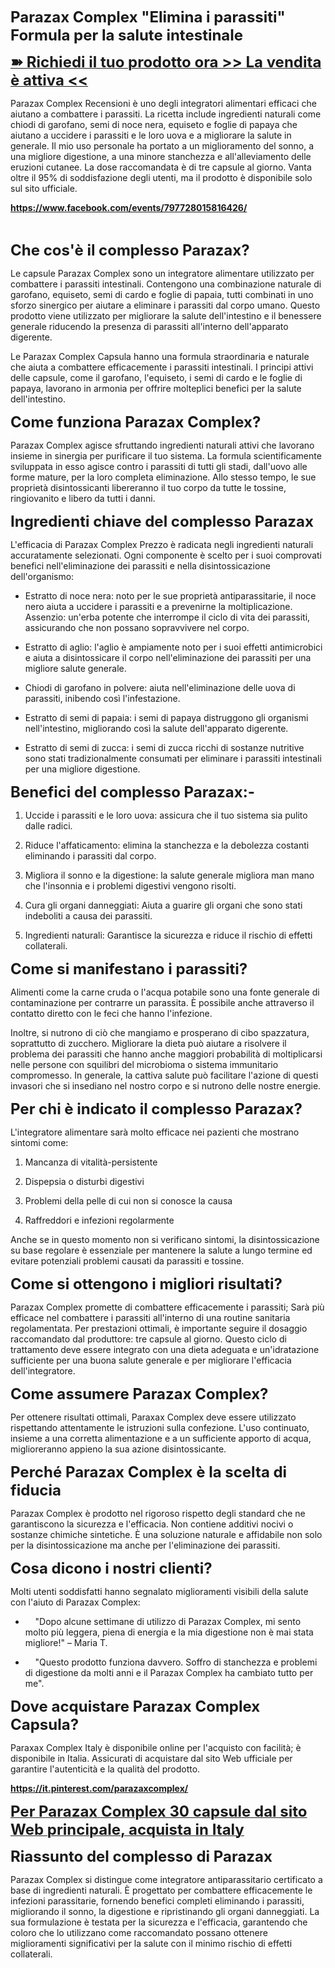 <p dir="ltr"><strong><span style="font-size: x-large;">Parazax Complex "Elimina i parassiti" Formula per la salute intestinale</span></strong></p>
<p dir="ltr"><strong><a href="https://www.healthnutra.org/it/parazax-complex/" target="_blank" rel="nofollow" data-saferedirecturl="https://www.google.com/url?hl=en-GB&amp;q=https://www.healthnutra.org/it/parazax-complex/&amp;source=gmail&amp;ust=1734070040817000&amp;usg=AOvVaw1y5-iC4qDQr3gsHIwBV20c"><span style="font-size: x-large;">➽ Richiedi il tuo prodotto ora &gt;&gt; La vendita &egrave; attiva &lt;&lt;</span></a></strong></p>
<p dir="ltr">Parazax Complex Recensioni &egrave; uno degli integratori alimentari efficaci che aiutano a combattere i parassiti. La ricetta include ingredienti naturali come chiodi di garofano, semi di noce nera, equiseto e foglie di papaya che aiutano a uccidere i parassiti e le loro uova e a migliorare la salute in generale. Il mio uso personale ha portato a un miglioramento del sonno, a una migliore digestione, a una minore stanchezza e all'alleviamento delle eruzioni cutanee. La dose raccomandata &egrave; di tre capsule al giorno. Vanta oltre il 95% di soddisfazione degli utenti, ma il prodotto &egrave; disponibile solo sul sito ufficiale.</p>
<p dir="ltr"><strong><a href="https://www.facebook.com/events/797728015816426/" target="_blank" rel="nofollow" data-saferedirecturl="https://www.google.com/url?hl=en-GB&amp;q=https://www.facebook.com/events/797728015816426/&amp;source=gmail&amp;ust=1734070040818000&amp;usg=AOvVaw1KO9qP5Dfx5MnmRW3H0ThN">https://www.facebook.com/events/797728015816426/</a></strong></p>
<p dir="ltr">&nbsp;</p>
<p dir="ltr"><strong><span style="font-size: x-large;">Che cos'&egrave; il complesso Parazax?</span></strong></p>
<p dir="ltr">Le capsule Parazax Complex sono un integratore alimentare utilizzato per combattere i parassiti intestinali. Contengono una combinazione naturale di garofano, equiseto, semi di cardo e foglie di papaia, tutti combinati in uno sforzo sinergico per aiutare a eliminare i parassiti dal corpo umano. Questo prodotto viene utilizzato per migliorare la salute dell'intestino e il benessere generale riducendo la presenza di parassiti all'interno dell'apparato digerente.</p>
<p dir="ltr">Le Parazax Complex Capsula&nbsp;hanno una formula straordinaria e naturale che aiuta a combattere efficacemente i parassiti intestinali. I principi attivi delle capsule, come il garofano, l'equiseto, i semi di cardo e le foglie di papaya, lavorano in armonia per offrire molteplici benefici per la salute dell'intestino.</p>
<p dir="ltr"><strong><span style="font-size: x-large;">Come funziona Parazax Complex?</span></strong></p>
<p dir="ltr">Parazax Complex agisce sfruttando ingredienti naturali attivi che lavorano insieme in sinergia per purificare il tuo sistema. La formula scientificamente sviluppata in esso agisce contro i parassiti di tutti gli stadi, dall'uovo alle forme mature, per la loro completa eliminazione. Allo stesso tempo, le sue propriet&agrave; disintossicanti libereranno il tuo corpo da tutte le tossine, ringiovanito e libero da tutti i danni.</p>
<p dir="ltr"><strong><span style="font-size: x-large;">Ingredienti chiave del complesso Parazax</span></strong></p>
<p dir="ltr">L'efficacia di Parazax Complex Prezzo&nbsp;&egrave; radicata negli ingredienti naturali accuratamente selezionati. Ogni componente &egrave; scelto per i suoi comprovati benefici nell'eliminazione dei parassiti e nella disintossicazione dell'organismo:</p>
<ul>
<li dir="ltr">
<p dir="ltr">Estratto di noce nera: noto per le sue propriet&agrave; antiparassitarie, il noce nero aiuta a uccidere i parassiti e a prevenirne la moltiplicazione. Assenzio: un'erba potente che interrompe il ciclo di vita dei parassiti, assicurando che non possano sopravvivere nel corpo.</p>
</li>
<li dir="ltr">
<p dir="ltr">Estratto di aglio: l'aglio &egrave; ampiamente noto per i suoi effetti antimicrobici e aiuta a disintossicare il corpo nell'eliminazione dei parassiti per una migliore salute generale.</p>
</li>
<li dir="ltr">
<p dir="ltr">Chiodi di garofano in polvere: aiuta nell'eliminazione delle uova di parassiti, inibendo cos&igrave; l'infestazione.</p>
</li>
<li dir="ltr">
<p dir="ltr">Estratto di semi di papaia: i semi di papaya distruggono gli organismi nell'intestino, migliorando cos&igrave; la salute dell'apparato digerente.</p>
</li>
<li dir="ltr">
<p dir="ltr">Estratto di semi di zucca: i semi di zucca ricchi di sostanze nutritive sono stati tradizionalmente consumati per eliminare i parassiti intestinali per una migliore digestione.</p>
</li>
</ul>
<p dir="ltr"><strong><span style="font-size: x-large;">Benefici del complesso Parazax:-</span></strong></p>
<ol>
<li dir="ltr">
<p dir="ltr">Uccide i parassiti e le loro uova: assicura che il tuo sistema sia pulito dalle radici.</p>
</li>
<li dir="ltr">
<p dir="ltr">Riduce l'affaticamento: elimina la stanchezza e la debolezza costanti eliminando i parassiti dal corpo.</p>
</li>
<li dir="ltr">
<p dir="ltr">Migliora il sonno e la digestione: la salute generale migliora man mano che l'insonnia e i problemi digestivi vengono risolti.</p>
</li>
<li dir="ltr">
<p dir="ltr">Cura gli organi danneggiati: Aiuta a guarire gli organi che sono stati indeboliti a causa dei parassiti.</p>
</li>
<li dir="ltr">
<p dir="ltr">Ingredienti naturali: Garantisce la sicurezza e riduce il rischio di effetti collaterali.</p>
</li>
</ol>
<p dir="ltr"><strong><span style="font-size: x-large;">Come si manifestano i parassiti?</span></strong></p>
<p dir="ltr">Alimenti come la carne cruda o l'acqua potabile sono una fonte generale di contaminazione per contrarre un parassita. &Egrave; possibile anche attraverso il contatto diretto con le feci che hanno l'infezione.</p>
<p dir="ltr">Inoltre, si nutrono di ci&ograve; che mangiamo e prosperano di cibo spazzatura, soprattutto di zucchero. Migliorare la dieta pu&ograve; aiutare a risolvere il problema dei parassiti che hanno anche maggiori probabilit&agrave; di moltiplicarsi nelle persone con squilibri del microbioma o sistema immunitario compromesso. In generale, la cattiva salute pu&ograve; facilitare l'azione di questi invasori che si insediano nel nostro corpo e si nutrono delle nostre energie.</p>
<p dir="ltr"><strong><span style="font-size: x-large;">Per chi &egrave; indicato il complesso Parazax?</span></strong></p>
<p dir="ltr">L'integratore alimentare sar&agrave; molto efficace nei pazienti che mostrano sintomi come:</p>
<ol>
<li dir="ltr">
<p dir="ltr">Mancanza di vitalit&agrave;-persistente</p>
</li>
<li dir="ltr">
<p dir="ltr">Dispepsia o disturbi digestivi</p>
</li>
<li dir="ltr">
<p dir="ltr">Problemi della pelle di cui non si conosce la causa</p>
</li>
<li dir="ltr">
<p dir="ltr">Raffreddori e infezioni regolarmente</p>
</li>
</ol>
<p dir="ltr">Anche se in questo momento non si verificano sintomi, la disintossicazione su base regolare &egrave; essenziale per mantenere la salute a lungo termine ed evitare potenziali problemi causati da parassiti e tossine.</p>
<p dir="ltr"><strong><span style="font-size: x-large;">Come si ottengono i migliori risultati?</span></strong></p>
<p dir="ltr">Parazax Complex promette di combattere efficacemente i parassiti; Sar&agrave; pi&ugrave; efficace nel combattere i parassiti all'interno di una routine sanitaria regolamentata. Per prestazioni ottimali, &egrave; importante seguire il dosaggio raccomandato dal produttore: tre capsule al giorno. Questo ciclo di trattamento deve essere integrato con una dieta adeguata e un'idratazione sufficiente per una buona salute generale e per migliorare l'efficacia dell'integratore.</p>
<p dir="ltr"><strong><span style="font-size: x-large;">Come assumere Parazax Complex?</span></strong></p>
<p dir="ltr">Per ottenere risultati ottimali,&nbsp;Paraxax Complex deve essere utilizzato rispettando attentamente le istruzioni sulla confezione. L'uso continuato, insieme a una corretta alimentazione e a un sufficiente apporto di acqua, miglioreranno appieno la sua azione disintossicante.</p>
<p dir="ltr"><strong><span style="font-size: x-large;">Perch&eacute; Parazax Complex &egrave; la scelta di fiducia</span></strong></p>
<p dir="ltr">Parazax Complex &egrave; prodotto nel rigoroso rispetto degli standard che ne garantiscono la sicurezza e l'efficacia. Non contiene additivi nocivi o sostanze chimiche sintetiche. &Egrave; una soluzione naturale e affidabile non solo per la disintossicazione ma anche per l'eliminazione dei parassiti.</p>
<p dir="ltr"><strong><span style="font-size: x-large;">Cosa dicono i nostri clienti?</span></strong></p>
<p dir="ltr">Molti utenti soddisfatti hanno segnalato miglioramenti visibili della salute con l'aiuto di Parazax Complex:</p>
<ul>
<li dir="ltr">
<p dir="ltr">&nbsp;&nbsp;&nbsp;&nbsp;"Dopo alcune settimane di utilizzo di Parazax Complex, mi sento molto pi&ugrave; leggera, piena di energia e la mia digestione non &egrave; mai stata migliore!" &ndash; Maria T.</p>
</li>
<li dir="ltr">
<p dir="ltr">&nbsp;&nbsp;&nbsp;&nbsp;"Questo prodotto funziona davvero. Soffro di stanchezza e problemi di digestione da molti anni e il Parazax Complex ha cambiato tutto per me".</p>
</li>
</ul>
<p dir="ltr"><strong><span style="font-size: x-large;">Dove acquistare Parazax Complex Capsula?</span></strong></p>
<p dir="ltr">Paraxax Complex Italy&nbsp;&egrave; disponibile online per l'acquisto con facilit&agrave;; &egrave; disponibile in Italia. Assicurati di acquistare dal sito Web ufficiale per garantire l'autenticit&agrave; e la qualit&agrave; del prodotto.</p>
<p dir="ltr"><strong><a href="https://it.pinterest.com/parazaxcomplex/">https://it.pinterest.com/parazaxcomplex/</a></strong></p>
<p dir="ltr"><strong><a href="https://www.healthnutra.org/Buy-ParazaxComplex" target="_blank" rel="nofollow" data-saferedirecturl="https://www.google.com/url?hl=en-GB&amp;q=https://www.healthnutra.org/Buy-ParazaxComplex&amp;source=gmail&amp;ust=1734070040818000&amp;usg=AOvVaw1uOCzwSZWYoyUqPXEaP44c"><span style="font-size: x-large;">Per Parazax Complex 30 capsule dal sito Web principale, acquista in Italy</span></a></strong></p>
<p dir="ltr"><strong><span style="font-size: x-large;">Riassunto del complesso di Parazax</span></strong></p>
<p dir="ltr">Parazax Complex si distingue come integratore antiparassitario certificato a base di ingredienti naturali. &Egrave; progettato per combattere efficacemente le infezioni parassitarie, fornendo benefici completi eliminando i parassiti, migliorando il sonno, la digestione e ripristinando gli organi danneggiati. La sua formulazione &egrave; testata per la sicurezza e l'efficacia, garantendo che coloro che lo utilizzano come raccomandato possano ottenere miglioramenti significativi per la salute con il minimo rischio di effetti collaterali.</p>
<p dir="ltr">&nbsp;</p>
